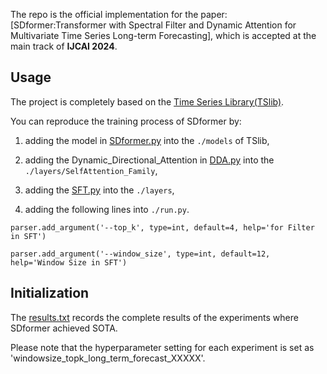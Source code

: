 The repo is the official implementation for the paper: [SDformer:Transformer with Spectral Filter and Dynamic Attention for Multivariate Time Series Long-term Forecasting], which is accepted at the main track of **IJCAI 2024**.

## Usage
 
The project is completely based on the [Time Series Library(TSlib)](https://github.com/thuml/Time-Series-Library).

You can reproduce the training process of SDformer by:

1. adding the model in [SDformer.py](https://github.com/zhouziyu02/SDformer/blob/main/SDformer.py) into the `./models` of TSlib,

2. adding the Dynamic_Directional_Attention in [DDA.py](https://github.com/zhouziyu02/SDformer/blob/main/DDA.py) into the `./layers/SelfAttention_Family`,

3. adding the [SFT.py](https://github.com/zhouziyu02/SDformer/blob/main/SFT.py) into the `./layers`,

4. adding the following lines into `./run.py`. 

```
parser.add_argument('--top_k', type=int, default=4, help='for Filter in SFT')

parser.add_argument('--window_size', type=int, default=12, help='Window Size in SFT')
```
## Initialization

The [results.txt](https://github.com/zhouziyu02/SDformer/blob/main/results.txt) records the complete results of the experiments where SDformer achieved SOTA. 

Please note that the hyperparameter setting for each experiment is set as 'windowsize_topk_long_term_forecast_XXXXX'.
